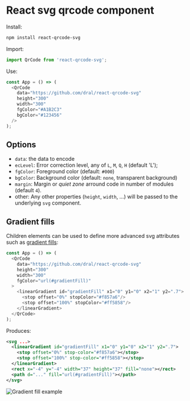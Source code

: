 # React svg qrcode component

Install:
```sh
npm install react-qrcode-svg
```

Import:
```js
import QrCode from 'react-qrcode-svg';
```

Use:
```js
const App = () => (
  <QrCode
    data="https://github.com/dral/react-qrcode-svg"
    height="300"
    width="300"
    fgColor="#A1B2C3"
    bgColor="#123456"
  />
);
```

## Options

- `data`: the data to encode
- `ecLevel`: Error correction level, any of `L`, `M`, `Q`, `H` (default 'L');
- `fgColor`: Foreground color (default: `#000`)
- `bgColor`: Background color (default: `none`, transparent background)
- `margin`: Margin or _quiet zone_ arround code in number of modules (default `4`).
- other: Any other properties (`height`, `width`, …) will be passed to the underlying `svg` component.

## Gradient fills

Children elements can be used to define more advanced svg attributes such as [gradient fills](https://developer.mozilla.org/en-US/docs/Web/SVG/Tutorial/Gradients):

```js
const App = () => (
  <QrCode
    data="https://github.com/dral/react-qrcode-svg"
    height="300"
    width="300"
    fgColor="url(#gradientFill)"
  >
    <linearGradient id="gradientFill" x1="0" y1="0" x2="1" y2=".7">
      <stop offset="0%" stopColor="#f857a6"/>
      <stop offset="100%" stopColor="#ff5858"/>
    </linearGradient>
  </QrCode>
);
```

Produces:
```xml
<svg ...>
  <linearGradient id="gradientFill" x1="0" y1="0" x2="1" y2=".7">
    <stop offset="0%" stop-color="#f857a6"></stop>
    <stop offset="100%" stop-color="#ff5858"></stop>
  </linearGradient>
  <rect x="-4" y="-4" width="37" height="37" fill="none"></rect>
  <path d="..." fill="url(#gradientFill)"></path>
</svg>
```

![Gradient fill example](https://raw.githubusercontent.com/dral/react-qrcode-svg/master/demo/example.svg)
